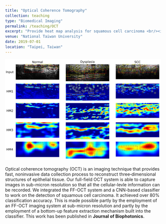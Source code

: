 ```yaml
---
title: "Optical Coherence Tomography"
collection: teaching
type: "Biomedical Imaging"
permalink: /teaching/OCT
excerpt: "Provide heat map analysis for squamous cell carcinoma <br/><img src='/images/OCT.jpg' width='600' >"
venue: "National Taiwan University"
date: 2019-07-01
location: "Taipei, Taiwan"
---
```

<img src='/images/OCT.jpg' width='600' > <br/><br/>
Optical coherence tomography (OCT) is an imaging technique that provides fast, noninvasive data collection process to reconstruct three‐dimensional structures of epithelial tissue. Our full-field OCT system is able to capture images in sub-micron resolution so that all the cellular-levle information can be recorded. We integrated the FF-OCT system and a CNN-based classifier to work on the detection of squamous cell carcinoma. It achieved over 80% classification accuracy. This is made possible partly by the employment of an FF-OCT imaging system at sub-micron resolution and partly by the employment of a bottom-up feature extraction mechanism built into the classifier. This work has been published in **Journal of Biophotonics**. <br/>
